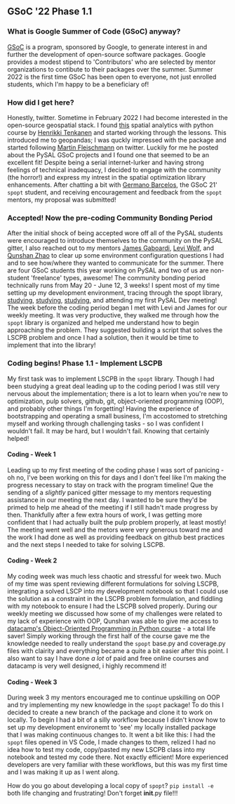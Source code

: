 ## GSoC '22 Phase 1.1

### What is Google Summer of Code (GSoC) anyway?

[GSoC](https://summerofcode.withgoogle.com/) is a program, sponsored by Google, to generate interest in and further the development of open-source software packages. Google provides a modest stipend to 'Contributors' who are selected by mentor organizations to contibute to their packages over the summer. Summer 2022 is the first time GSoC has been open to everyone, not just enrolled students, which I'm happy to be a beneficiary of!

### How did I get here?

Honestly, twitter. Sometime in February 2022 I had become interested in the open-source geospatial stack. I found [this](https://spatial-analytics.readthedocs.io/en/latest/course-info/introduction.html) spatial analytics with python course by [Henrikki Tenkanen](https://github.com/HTenkanen) and started working through the lessons. This introduced me to geopandas; I was quckly impressed with the package and started following [Martin Fleischmann](https://github.com/martinfleis) on twitter. Luckily for me he posted about the PySAL GSoC projects and I found one that seemed to be an excellent fit! Despite being a serial internet-lurker and having strong feelings of technical inadequacy, I decided to engage with the community (the horror!) and express my intrest in the spatial optimization library enhancements. After chatting a bit with [Germano Barcelos](https://gegen07.github.io/#/), the GSoC 21' `spopt` student, and receiving encouragement and feedback from the `spopt` mentors, my proposal was submitted! 

### Accepted! Now the pre-coding Community Bonding Period

After the initial shock of being accepted wore off all of the PySAL students were encouraged to introduce themselves to the community on the PySAL gitter, I also reached out to my mentors [James Gaboardi](https://github.com/jGaboardi), [Levi Wolf](https://github.com/ljwolf), and [Qunshan Zhao](https://github.com/qszhao) to clear up some environment configuration questions I had and to see how/where they wanted to communicate for the summer. There are four GSoC students this year working on PySAL and two of us are non-student 'freelance' types, awesome! The community bonding period technically runs from May 20 - June 12, 3 weeks! I spent most of my time setting up my development environment, tracing through the spopt library, [studying](https://link.springer.com/book/10.1007/978-3-319-99846-6), [studying](https://www.wiley.com/en-us/Business+Site+Selection%2C+Location+Analysis+and+GIS-p-9780470191064), [studying](https://link.springer.com/chapter/10.1007/978-3-030-58232-6_7), and attending my first PySAL Dev meeting! The week before the coding period began I met with Levi and James for our weekly meeting. It was very productive, they walked me through how the `spopt` library is organized and helped me understand how to begin approaching the problem. They suggested building a script that solves the LSCPB problem and once I had a solution, then it would be time to implement that into the library!

### Coding begins! Phase 1.1 - Implement LSCPB 

My first task was to implement LSCPB in the `spopt` library. Though I had been studying a great deal leading up to the coding period I was still very nervous about the implementation; there is a lot to learn when you're new to optimization, pulp solvers, github, git, object-oriented programming (OOP), and probably other things I'm forgetting! Having the experience of bootstrapping and operating a small business, I'm accostomed to stretching myself and working through challenging tasks - so I was confident I wouldn't fail. It may be hard, but I wouldn't fail. Knowing that certainly helped! 

#### Coding - Week 1

Leading up to my first meeting of the coding phase I was sort of panicing - oh no, I've been working on this for days and I don't feel like I'm making the progress necessary to stay on track with the program timeline! Que the sending of a *slightly* paniced gitter message to my mentors requesting assistance in our meeting the next day. I wanted to be sure they'd be primed to help me ahead of the meeting if I still hadn't made progress by then. Thankfully after a few extra hours of work, I was getting more confident that I had actually built the pulp problem properly, at least mostly! The meeting went well and the metors were very generous toward me and the work I had done as well as providing feedback on github best practices and the next steps I needed to take for solving LSCPB. 

#### Coding - Week 2

My coding week was much less chaotic and stressful for week two. Much of my time was spent reviewing different formulations for solving LSCPB, integrating a solved LSCP into my development notebook so that I could use the solution as a constraint in the LSCPB problem formulation, and fiddling with my notebook to ensure I had the LSCPB solved properly. During our weekly meeting we discussed how some of my challenges were related to my lack of experience with OOP, Qunshan was able to give me access to [datacamp's Object-Oriented Programming in Python course](https://app.datacamp.com/learn/courses/object-oriented-programming-in-python) - a total life saver! Simply working through the first half of the course gave me the knowledge needed to really understand the `spopt` base.py and coverage.py files with clairity and everything became a quite a bit easier after this point. I also want to say I have done *a lot* of paid and free online courses and datacamp is very well designed, i highly recommend it!  

#### Coding - Week 3

During week 3 my mentors encouraged me to continue upskilling on OOP and try implementing my new knowledge in the `spopt` package! To do this I decided to create a new branch of the package and clone it to work on locally. To begin I had a bit of a silly workflow because I didn't know how to set up my development environemt to 'see' my locally installed package that I was making continuous changes to. It went a bit like this: I had the `spopt` files opened in VS Code, I made changes to them, relized I had no idea how to test my code, copy/pasted my new LSCPB class into my notebook and tested my code there. Not exactly efficient! More experienced developers are very familiar with these workflows, but this was my first time and I was making it up as I went along. 

How do you go about developing a local copy of `spopt`? 
`pip install -e` both life changing and frustrating! Don't forget __init__.py file!!!
